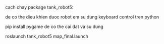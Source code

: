 cach chay package tank_robot5:

de co the dieu khien duoc robot em su dung keyboard control tren python 

pip install pygame       de co the cai dat va su dung 

roslaunch tank_robot5 map_final.launch


